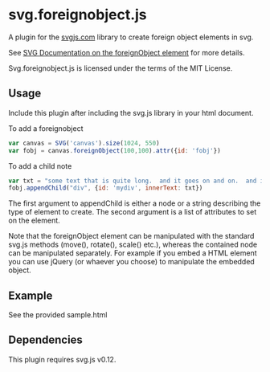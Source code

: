 # svg.foreignobject.js

A plugin for the [svgjs.com](http://svgjs.com) library to create foreign object elements in svg.

See [SVG Documentation on the foreignObject element](http://www.w3.org/TR/SVG/extend.html#ForeignObjectElement) for more details.

Svg.foreignobject.js is licensed under the terms of the MIT License.

## Usage
Include this plugin after including the svg.js library in your html document.

To add a foreignobject

```javascript
var canvas = SVG('canvas').size(1024, 550)
var fobj = canvas.foreignObject(100,100).attr({id: 'fobj'})
```

To add a child note

```javascript
var txt = "some text that is quite long.  and it goes on and on.  and it's pointless really.  and the grammar is terrible.  blah. blah. blah"
fobj.appendChild("div", {id: 'mydiv', innerText: txt})
```

The first argument to appendChild is either a node or a string describing the type of element to create.  The second argument is a list of attributes to set on the element.

Note that the foreignObject element can be manipulated with the standard svg.js methods (move(), rotate(), scale() etc.), whereas the contained node can be manipulated separately.  For example if you embed a HTML element you can use jQuery (or whaever you choose) to manipulate the embedded object.

## Example
See the provided sample.html

## Dependencies
This plugin requires svg.js v0.12.
